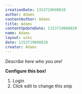 ```yaml
---
creationDate: 1153719608820 
author: Adams 
contentAuthor: Adams 
title: Adams 
contentUpdateDate: 1153719608820 
name: Adams 
layout: wiki 
date: 1153719608820 
creator: Adams 
---
```



 _Describe here who you are!_

__Configure this box!__
1. Login
1. Click edit to change this snip


